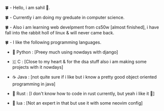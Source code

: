 🍀 - Hello, i am sahil 🙂.

🍀 - Currently i am doing my greduate in computer science.

🍀 - Also i am learning web develpment from cs50w [almost finished], i have fall into the rabbit holl of linux & will never came back.

🍀 - I like the following programming languages.

   + 🐍 Python  : [Preey much using nowdays with django]
   - 🇨 C       : [Close to my heart & for the dsa stuff also i am making some projects with it nowdays]
   * ☕ Java    : [not quite sure if i like but i know a pretty good object oriented programming in java]
   + 🦀 Rust    : [I don't know how to code in rust currently, but yeah i like it 🫠]
   - 🩵 lua     : [Not an expert in that but use it with some neovim config]

